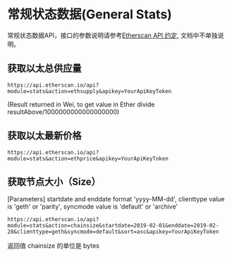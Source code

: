 # 常规状态数据(General Stats)

常规状态数据API，接口的参数说明请参考[Etherscan API 约定](Introduction.md), 文档中不单独说明。

## 获取以太总供应量


```
https://api.etherscan.io/api?module=stats&action=ethsupply&apikey=YourApiKeyToken
```

(Result returned in Wei, to get value in Ether divide resultAbove/1000000000000000000)

## 获取以太最新价格


```
https://api.etherscan.io/api?module=stats&action=ethprice&apikey=YourApiKeyToken
```

## 获取节点大小（Size）

[Parameters] startdate and enddate format 'yyyy-MM-dd', clienttype value is 'geth' or 'parity', syncmode value is 'default' or 'archive'


```
https://api.etherscan.io/api?module=stats&action=chainsize&startdate=2019-02-01&enddate=2019-02-28&clienttype=geth&syncmode=default&sort=asc&apikey=YourApiKeyToken
```

返回值 chainsize 的单位是 bytes
